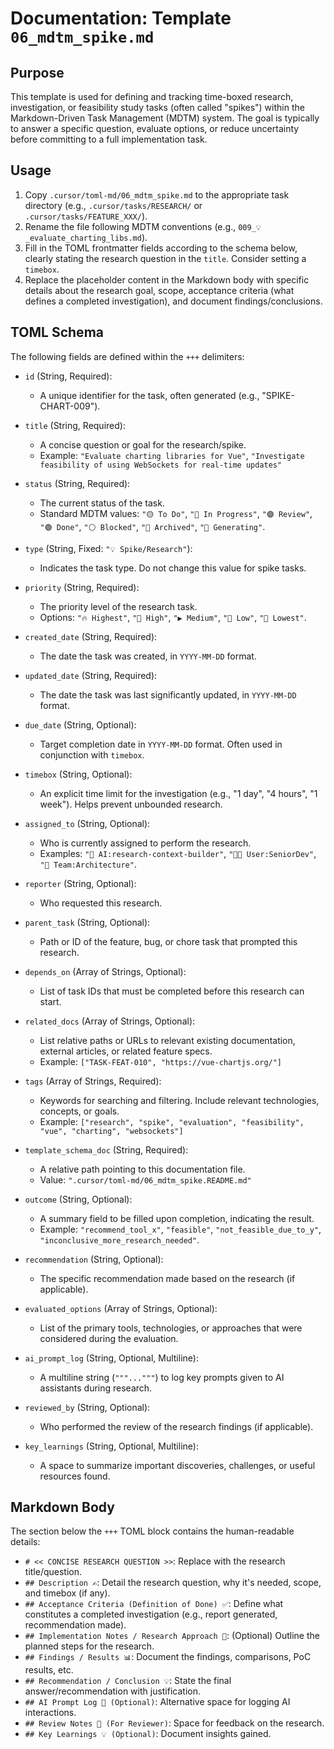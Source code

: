# Documentation: Template `06_mdtm_spike.md`

## Purpose

This template is used for defining and tracking time-boxed research, investigation, or feasibility study tasks (often called "spikes") within the Markdown-Driven Task Management (MDTM) system. The goal is typically to answer a specific question, evaluate options, or reduce uncertainty before committing to a full implementation task.

## Usage

1.  Copy `.cursor/toml-md/06_mdtm_spike.md` to the appropriate task directory (e.g., `.cursor/tasks/RESEARCH/` or `.cursor/tasks/FEATURE_XXX/`).
2.  Rename the file following MDTM conventions (e.g., `009_💡_evaluate_charting_libs.md`).
3.  Fill in the TOML frontmatter fields according to the schema below, clearly stating the research question in the `title`. Consider setting a `timebox`.
4.  Replace the placeholder content in the Markdown body with specific details about the research goal, scope, acceptance criteria (what defines a completed investigation), and document findings/conclusions.

## TOML Schema

The following fields are defined within the `+++` delimiters:

*   `id` (String, Required):
    *   A unique identifier for the task, often generated (e.g., "SPIKE-CHART-009").

*   `title` (String, Required):
    *   A concise question or goal for the research/spike.
    *   Example: `"Evaluate charting libraries for Vue"`, `"Investigate feasibility of using WebSockets for real-time updates"`

*   `status` (String, Required):
    *   The current status of the task.
    *   Standard MDTM values: `"🟡 To Do"`, `"🔵 In Progress"`, `"🟣 Review"`, `"🟢 Done"`, `"⚪ Blocked"`, `"🧊 Archived"`, `"🤖 Generating"`.

*   `type` (String, Fixed: `"💡 Spike/Research"`):
    *   Indicates the task type. Do not change this value for spike tasks.

*   `priority` (String, Required):
    *   The priority level of the research task.
    *   Options: `"🔥 Highest"`, `"🔼 High"`, `"▶️ Medium"`, `"🔽 Low"`, `"🧊 Lowest"`.

*   `created_date` (String, Required):
    *   The date the task was created, in `YYYY-MM-DD` format.

*   `updated_date` (String, Required):
    *   The date the task was last significantly updated, in `YYYY-MM-DD` format.

*   `due_date` (String, Optional):
    *   Target completion date in `YYYY-MM-DD` format. Often used in conjunction with `timebox`.

*   `timebox` (String, Optional):
    *   An explicit time limit for the investigation (e.g., "1 day", "4 hours", "1 week"). Helps prevent unbounded research.

*   `assigned_to` (String, Optional):
    *   Who is currently assigned to perform the research.
    *   Examples: `"🤖 AI:research-context-builder"`, `"🧑‍💻 User:SeniorDev"`, `"👥 Team:Architecture"`.

*   `reporter` (String, Optional):
    *   Who requested this research.

*   `parent_task` (String, Optional):
    *   Path or ID of the feature, bug, or chore task that prompted this research.

*   `depends_on` (Array of Strings, Optional):
    *   List of task IDs that must be completed before this research can start.

*   `related_docs` (Array of Strings, Optional):
    *   List relative paths or URLs to relevant existing documentation, external articles, or related feature specs.
    *   Example: `["TASK-FEAT-010", "https://vue-chartjs.org/"]`

*   `tags` (Array of Strings, Required):
    *   Keywords for searching and filtering. Include relevant technologies, concepts, or goals.
    *   Example: `["research", "spike", "evaluation", "feasibility", "vue", "charting", "websockets"]`

*   `template_schema_doc` (String, Required):
    *   A relative path pointing to this documentation file.
    *   Value: `".cursor/toml-md/06_mdtm_spike.README.md"`

*   `outcome` (String, Optional):
    *   A summary field to be filled upon completion, indicating the result.
    *   Example: `"recommend_tool_x"`, `"feasible"`, `"not_feasible_due_to_y"`, `"inconclusive_more_research_needed"`.

*   `recommendation` (String, Optional):
    *   The specific recommendation made based on the research (if applicable).

*   `evaluated_options` (Array of Strings, Optional):
    *   List of the primary tools, technologies, or approaches that were considered during the evaluation.

*   `ai_prompt_log` (String, Optional, Multiline):
    *   A multiline string (`"""..."""`) to log key prompts given to AI assistants during research.

*   `reviewed_by` (String, Optional):
    *   Who performed the review of the research findings (if applicable).

*   `key_learnings` (String, Optional, Multiline):
    *   A space to summarize important discoveries, challenges, or useful resources found.

## Markdown Body

The section below the `+++` TOML block contains the human-readable details:

*   `# << CONCISE RESEARCH QUESTION >>`: Replace with the research title/question.
*   `## Description ✍️`: Detail the research question, why it's needed, scope, and timebox (if any).
*   `## Acceptance Criteria (Definition of Done) ✅`: Define what constitutes a completed investigation (e.g., report generated, recommendation made).
*   `## Implementation Notes / Research Approach 📝`: (Optional) Outline the planned steps for the research.
*   `## Findings / Results 📊`: Document the findings, comparisons, PoC results, etc.
*   `## Recommendation / Conclusion 💡`: State the final answer/recommendation with justification.
*   `## AI Prompt Log 🤖 (Optional)`: Alternative space for logging AI interactions.
*   `## Review Notes 👀 (For Reviewer)`: Space for feedback on the research.
*   `## Key Learnings 💡 (Optional)`: Document insights gained.